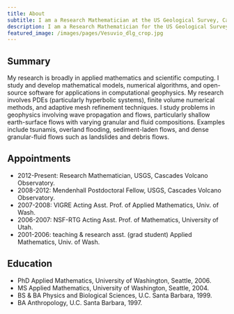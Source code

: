 ```yaml
---
title: About
subtitle: I am a Research Mathematician at the US Geological Survey, Cascades Volcano Observatory. I live in Portland, Oregon.
description: I am a Research Mathematician for the US Geological Survey, Cascades Volcano Observatory. I live in Portland, Oregon.
featured_image: /images/pages/Vesuvio_dlg_crop.jpg
---
```


## Summary

My research is broadly in applied mathematics and scientific computing. I study and develop mathematical models, numerical algorithms, and open-source software for applications in computational geophysics. My research involves PDEs (particularly hyperbolic systems), finite volume numerical methods, and adaptive mesh refinement techniques. I study problems in geophysics involving wave propagation and flows, particularly shallow earth-surface flows with varying granular and fluid compositions. Examples include tsunamis, overland flooding, sediment-laden flows, and dense granular-fluid flows such as landslides and debris flows.

## Appointments

* 2012-Present: Research Mathematician, USGS, Cascades Volcano Observatory.
* 2008-2012: Mendenhall Postdoctoral Fellow, USGS, Cascades Volcano Observatory.
* 2007-2008: VIGRE Acting Asst. Prof. of Applied Mathematics, Univ. of Wash.
* 2006-2007: NSF-RTG Acting Asst. Prof. of Mathematics, University of Utah.
* 2001-2006: teaching & research asst. (grad student) Applied Mathematics, Univ. of Wash.

## Education

* PhD Applied Mathematics, University of Washington, Seattle, 2006.
* MS Applied Mathematics, University of Washington, Seattle, 2004.
* BS & BA Physics and Biological Sciences, U.C. Santa Barbara, 1999.
* BA Anthropology, U.C. Santa Barbara, 1997.



